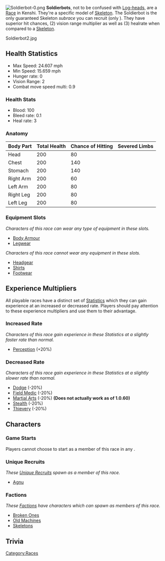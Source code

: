 ![](Soldierbot-0.png "Soldierbot-0.png") **Soldierbots**, not to be
confused with [Log-heads](Skeleton_Log-Head_MKII.md "wikilink"), are a
[Race](Races.md "wikilink") in Kenshi. They're a specific model of
[Skeleton](Skeleton.md "wikilink"). The Soldierbot is the only guaranteed
Skeleton *subrace* you can recruit (only [](Agnu.md)). They have superior hit chances, (2) vision
range multiplier as well as (3) healrate when compared to a
[Skeleton](Skeleton_(Race).md "wikilink").

Soldierbot2.jpg

## Health Statistics

- Max Speed: 24.607 mph
- Min Speed: 15.659 mph
- Hunger rate: 0
- Vision Range: 2
- Combat move speed multi: 0.9

### Health Stats

- Blood: 100
- Bleed rate: 0.1
- Heal rate: 3

### Anatomy

| Body Part | Total Health | Chance of Hitting | Severed Limbs |
|-----------|--------------|-------------------|---------------|
| Head      | 200          | 80                |               |
| Chest     | 200          | 140               |               |
| Stomach   | 200          | 140               |               |
| Right Arm | 200          | 60                |               |
| Left Arm  | 200          | 80                |               |
| Right Leg | 200          | 80                |               |
| Left Leg  | 200          | 80                |               |

### Equipment Slots

*Characters of this race can wear any type of equipment in these slots.*

- [Body Armour](Body_Armour.md "wikilink")
- [Legwear](Legwear.md "wikilink")

*Characters of this race cannot wear any equipment in these slots.*

- [Headgear](Headgear.md "wikilink")
- [Shirts](Shirts.md "wikilink")
- [Footwear](Footwear.md "wikilink")

## Experience Multipliers

All playable races have a distinct set of
[Statistics](Statistics.md "wikilink") which they can gain experience at an
increased or decreased rate. Players should pay attention to these
experience multipliers and use them to their advantage.

### Increased Rate

*Characters of this race gain experience in these Statistics at a
slightly faster rate than normal.*

- [Perception](Perception.md "wikilink") (+20%)

### Decreased Rate

*Characters of this race gain experience in these Statistics at a
slightly slower rate than normal.*

- [Dodge](Dodge.md "wikilink") (-20%)
- [Field Medic](Field_Medic.md "wikilink") (-20%)
- [Martial Arts](Martial_Arts.md "wikilink") (-20%) **(Does not actually
  work as of 1.0.60)**
- [Stealth](Stealth.md "wikilink") (-20%)
- [Thievery](Thievery.md "wikilink") (-20%)

## Characters

### Game Starts

Players cannot choose to start as a member of this race in any [](Game_Starts.md).

### Unique Recruits

*These [Unique Recruits](Unique_Recruits.md "wikilink") spawn as a member
of this race.*

- [Agnu](Agnu.md "wikilink")

### Factions

*These [Factions](Factions.md "wikilink") have characters which can spawn
as members of this race.*

- [Broken Ones](Broken_Ones.md "wikilink")
- [Old Machines](Old_Machines.md "wikilink")
- [Skeletons](Skeletons.md "wikilink")

## Trivia

[Category:Races](Category:Races "wikilink")